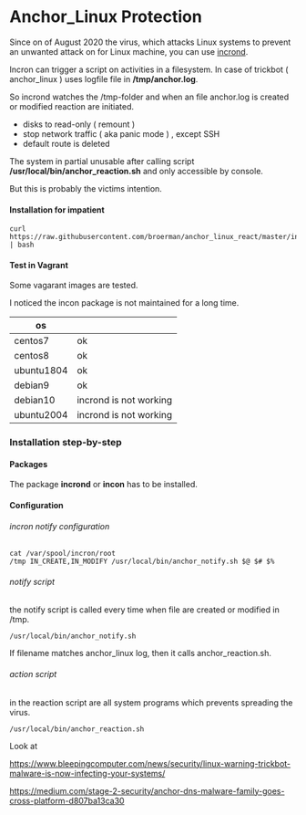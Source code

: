 # Anchor_Linux Protection

Since on of August 2020 the virus, which attacks Linux systems to prevent an unwanted attack on for Linux machine, you can use [incrond](https://github.com/ar-/incron). 

Incron can trigger a script on activities in a filesystem. In case of trickbot ( anchor_linux ) uses logfile file in   **/tmp/anchor.log**. 

So incrond watches the /tmp-folder and when an file anchor.log is created or modified reaction are initiated.

- disks to read-only ( remount )
- stop network traffic ( aka panic mode ) , except SSH
- default route is deleted

The system in partial unusable  after calling  script  **/usr/local/bin/anchor_reaction.sh** and only accessible by console.

But  this is probably the victims intention.

#### Installation for impatient 

    curl https://raw.githubusercontent.com/broerman/anchor_linux_react/master/install.sh | bash 

#### Test in Vagrant

Some vagarant images are tested.

I noticed the incon package is not maintained for a long time.  



| os         |                        |
| ---------- | ---------------------- |
| centos7    | ok                     |
| centos8    | ok                     |
| ubuntu1804 | ok                     |
| debian9    | ok                     |
| debian10   | incrond is not working |
| ubuntu2004 | incrond is not working |

  

### Installation step-by-step

#### Packages

The package **incrond**  or **incon** has to be installed.

#### Configuration

###### incron notify configuration  

    cat /var/spool/incron/root
    /tmp IN_CREATE,IN_MODIFY /usr/local/bin/anchor_notify.sh $@ $# $%

###### notify script

the notify script is called every time when file are created or modified in /tmp.  

    /usr/local/bin/anchor_notify.sh

If filename matches anchor_linux log, then it calls anchor_reaction.sh.

###### action script

in the reaction script are all system programs which prevents spreading the virus. 



    /usr/local/bin/anchor_reaction.sh



Look at 

https://www.bleepingcomputer.com/news/security/linux-warning-trickbot-malware-is-now-infecting-your-systems/

https://medium.com/stage-2-security/anchor-dns-malware-family-goes-cross-platform-d807ba13ca30
